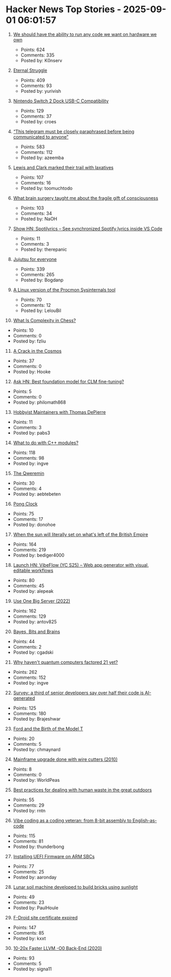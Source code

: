 # Hacker News Top Stories - 2025-09-01 06:01:57

1. [We should have the ability to run any code we want on hardware we own](https://hugotunius.se/2025/08/31/what-every-argument-about-sideloading-gets-wrong.html)
   - Points: 624
   - Comments: 335
   - Posted by: K0nserv

2. [Eternal Struggle](https://yoavg.github.io/eternal/)
   - Points: 409
   - Comments: 93
   - Posted by: yurivish

3. [Nintendo Switch 2 Dock USB-C Compatibility](https://www.lttlabs.com/blog/2025/08/30/nintendo-switch-2-dock)
   - Points: 129
   - Comments: 37
   - Posted by: croes

4. [“This telegram must be closely paraphrased before being communicated to anyone”](https://history.stackexchange.com/questions/79371/this-telegram-must-be-closely-paraphrased-before-being-communicated-to-anyone)
   - Points: 583
   - Comments: 112
   - Posted by: azeemba

5. [Lewis and Clark marked their trail with laxatives](https://offbeatoregon.com/2501d1006d_biliousPills-686.077.html)
   - Points: 107
   - Comments: 16
   - Posted by: toomuchtodo

6. [What brain surgery taught me about the fragile gift of consciousness](https://bigthink.com/business/brain-surgery-fragile-gift-of-consciousness/)
   - Points: 103
   - Comments: 34
   - Posted by: NaOH

7. [Show HN: Spotilyrics – See synchronized Spotify lyrics inside VS Code](https://github.com/therepanic/spotilyrics)
   - Points: 11
   - Comments: 3
   - Posted by: therepanic

8. [Jujutsu for everyone](https://jj-for-everyone.github.io/)
   - Points: 339
   - Comments: 265
   - Posted by: Bogdanp

9. [A Linux version of the Procmon Sysinternals tool](https://github.com/microsoft/ProcMon-for-Linux)
   - Points: 70
   - Comments: 12
   - Posted by: LelouBil

10. [What Is Complexity in Chess?](https://lichess.org/@/Toadofsky/blog/what-is-complexity/pKo1swFh)
   - Points: 10
   - Comments: 0
   - Posted by: fzliu

11. [A Crack in the Cosmos](https://drb.ie/articles/a-crack-in-the-cosmos/)
   - Points: 37
   - Comments: 0
   - Posted by: Hooke

12. [Ask HN: Best foundation model for CLM fine-tuning?](undefined)
   - Points: 5
   - Comments: 0
   - Posted by: philomath868

13. [Hobbyist Maintainers with Thomas DePierre](https://opensourcesecurity.io/2025/2025-06-hobbyist-thomas-depierre/)
   - Points: 11
   - Comments: 3
   - Posted by: pabs3

14. [What to do with C++ modules?](https://nibblestew.blogspot.com/2025/08/we-need-to-seriously-think-about-what.html)
   - Points: 118
   - Comments: 98
   - Posted by: ingve

15. [The Qweremin](https://www.linusakesson.net/qweremin/index.php)
   - Points: 30
   - Comments: 4
   - Posted by: aebtebeten

16. [Pong Clock](https://bigjobby.com/pong/?v=2.0/)
   - Points: 75
   - Comments: 17
   - Posted by: donohoe

17. [When the sun will literally set on what's left of the British Empire](https://oikofuge.com/sun-sets-on-british-empire/)
   - Points: 164
   - Comments: 219
   - Posted by: bediger4000

18. [Launch HN: VibeFlow (YC S25) – Web app generator with visual, editable workflows](undefined)
   - Points: 80
   - Comments: 45
   - Posted by: alepeak

19. [Use One Big Server (2022)](https://specbranch.com/posts/one-big-server/)
   - Points: 162
   - Comments: 129
   - Posted by: antov825

20. [Bayes, Bits and Brains](https://bayesbitsbrains.github.io/)
   - Points: 44
   - Comments: 2
   - Posted by: cgadski

21. [Why haven't quantum computers factored 21 yet?](https://algassert.com/post/2500)
   - Points: 262
   - Comments: 152
   - Posted by: ingve

22. [Survey: a third of senior developers say over half their code is AI-generated](https://www.fastly.com/blog/senior-developers-ship-more-ai-code)
   - Points: 125
   - Comments: 180
   - Posted by: Brajeshwar

23. [Ford and the Birth of the Model T](https://www.construction-physics.com/p/ford-and-the-birth-of-the-model-t)
   - Points: 20
   - Comments: 5
   - Posted by: chmaynard

24. [Mainframe upgrade done with wire cutters (2010)](https://alt.folklore.computers.narkive.com/nZagiUHj/mainframe-upgrade-done-with-wire-cutters)
   - Points: 8
   - Comments: 0
   - Posted by: WorldPeas

25. [Best practices for dealing with human waste in the great outdoors](https://theconversation.com/how-to-poop-outdoors-in-a-way-that-wont-harm-the-environment-and-other-hikers-262426)
   - Points: 55
   - Comments: 29
   - Posted by: rntn

26. [Vibe coding as a coding veteran: from 8-bit assembly to English-as-code](https://levelup.gitconnected.com/vibe-coding-as-a-coding-veteran-cd370fe2be50)
   - Points: 115
   - Comments: 81
   - Posted by: thunderbong

27. [Installing UEFI Firmware on ARM SBCs](https://interfacinglinux.com/2025/08/25/edk2-uefi-for-the-rock-5-itx/)
   - Points: 77
   - Comments: 25
   - Posted by: aaronday

28. [Lunar soil machine developed to build bricks using sunlight](https://www.moondaily.com/reports/Lunar_soil_machine_developed_to_build_bricks_using_sunlight_999.html)
   - Points: 49
   - Comments: 23
   - Posted by: PaulHoule

29. [F-Droid site certificate expired](https://gitlab.com/fdroid/fdroid-website/-/issues/883)
   - Points: 147
   - Comments: 85
   - Posted by: kxxt

30. [10-20x Faster LLVM -O0 Back-End (2020)](https://discourse.llvm.org/t/tpde-llvm-10-20x-faster-llvm-o0-back-end/86664)
   - Points: 93
   - Comments: 5
   - Posted by: signa11

